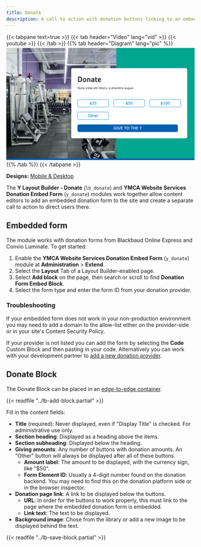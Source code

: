 ```yaml
---
title: Donate
description: A call to action with donation buttons linking to an embedded form.
---
```


{{< tabpane text=true >}}
  {{< tab header="Video" lang="vid" >}}
    {{< youtube  >}}
  {{< /tab >}}
  {{% tab header="Diagram" lang="pic" %}}
![A screenshot of the Donate block.](lb-donate--block.png)
  {{% /tab %}}
{{< /tabpane >}}

**Designs:** [Mobile & Desktop](<../../../../../../assets/img/designs/lb-ui-kit/Donate.jpg>)

The **Y Layout Builder - Donate** (`lb_donate`) and **YMCA Website Services Donation Embed Form** (`y_donate`) modules work together allow content editors to add an embedded donation form to the site and create a separate call to action to direct users there.

## Embedded form

The module works with donation forms from Blackbaud Online Express and Convio Luminate. To get started: 

1. Enable the **YMCA Website Services Donation Embed Form** (`y_donate`) module at **Administration** > **Extend**.
2. Select the **Layout** Tab of a Layout Builder-enabled page.
3. Select **Add block** on the page, then search or scroll to find **Donation Form Embed Block**.
4. Select the form type and enter the form ID from your donation provider.

### Troubleshooting

If your embedded form does not work in your non-production environment you may need to add a domain to the allow-list either on the provider-side or in your site's Content Security Policy.

If your provider is not listed you can add the form by selecting the **Code** Custom Block and then pasting in your code. Alternatively you can work with your development partner to [add a new donation provider](https://git.drupalcode.org/project/y_donate#information-for-developers).

## Donate Block

The Donate Block can be placed in an [edge-to-edge container](../advanced-options#layout-styles).

{{< readfile "../lb-add-block.partial" >}}

Fill in the content fields:

- **Title** (required): Never displayed, even if "Display Title" is checked. For administrative use only.
- **Section heading**: Displayed as a heading above the items.
- **Section subheading**: Displayed below the heading.
- **Giving amounts**: Any number of buttons with donation amounts. An "Other" button will always be displayed after all of these buttons.
  - **Amount label**: The amount to be displayed, with the currency sign, like "$50".
  - **Form Element ID**: Usually a 4-digit number found on the donation backend. You may need to find this on the donation platform side or in the browser inspector.
- **Donation page link**: A link to be displayed below the buttons.
  - **URL**: In order for the buttons to work properly, this must link to the page where the embedded donation form is embedded.
  - **Link text**: The text to be displayed. 
- **Background image**: Chose from the library or add a new image to be displayed behind the text.

{{< readfile "../lb-save-block.partial" >}}